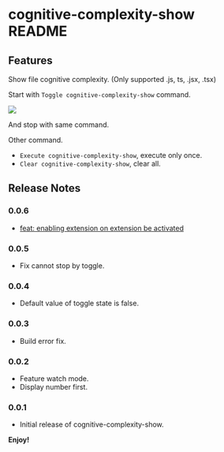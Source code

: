 # cognitive-complexity-show README

## Features

Show file cognitive complexity. (Only supported .js, ts, .jsx, .tsx)

Start with `Toggle cognitive-complexity-show` command.

![](./images/202272214192208.gif)

And stop with same command.

Other command.

* `Execute cognitive-complexity-show`, execute only once.
* `Clear cognitive-complexity-show`, clear all.

## Release Notes

### 0.0.6

* [feat: enabling extension on extension be activated](https://github.com/ampcpmgp/vscode-cognitive-complexity-show/pull/4)

### 0.0.5

* Fix cannot stop by toggle.

### 0.0.4

* Default value of toggle state is false.

### 0.0.3

* Build error fix.

### 0.0.2

* Feature watch mode.
* Display number first.

### 0.0.1

* Initial release of cognitive-complexity-show.

**Enjoy!**
